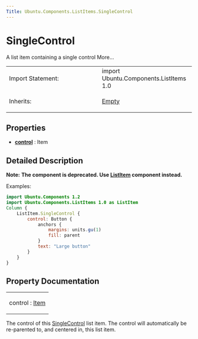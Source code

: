 ```yaml
---
Title: Ubuntu.Components.ListItems.SingleControl
---
```

        
SingleControl
=============

<span class="subtitle"></span>
A list item containing a single control More...

<table>
<colgroup>
<col width="50%" />
<col width="50%" />
</colgroup>
<tbody>
<tr class="odd">
<td>Import Statement:</td>
<td>import Ubuntu.Components.ListItems 1.0</td>
</tr>
<tr class="even">
<td>Inherits:</td>
<td><p><a href="Ubuntu.Components.ListItems.Empty.md">Empty</a></p></td>
</tr>
</tbody>
</table>

<span id="properties"></span>
Properties
----------

-   ****[control](#control-prop)**** : Item

<span id="details"></span>
Detailed Description
--------------------

**Note:** **The component is deprecated. Use [ListItem](../Ubuntu.Components.ListItem.md) component instead.**

Examples:

``` qml
import Ubuntu.Components 1.2
import Ubuntu.Components.ListItems 1.0 as ListItem
Column {
    ListItem.SingleControl {
        control: Button {
            anchors {
                margins: units.gu(1)
                fill: parent
            }
            text: "Large button"
        }
    }
}
```

Property Documentation
----------------------

<table>
<colgroup>
<col width="100%" />
</colgroup>
<tbody>
<tr class="odd">
<td><p><span id="control-prop"></span><span class="name">control</span> : <span class="type"><a href="../sdk-14.10/QtQuick.Item.md">Item</a></span></p></td>
</tr>
</tbody>
</table>

The control of this [SingleControl](index.html) list item. The control will automatically be re-parented to, and centered in, this list item.

